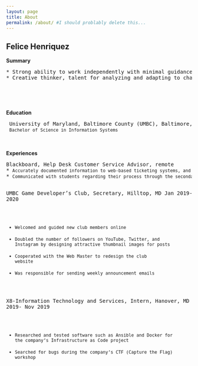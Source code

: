 ```yaml
---
layout: page
title: About
permalink: /about/ #I should problably delete this...
---
```




## <strong> Felice Henriquez </strong>

<strong> Summary </strong>
<pre>
* Strong ability to work independently with minimal guidance, dedicated to meeting deadlines
* Creative thinker, talent for analyzing and adapting to challenging situations  




</pre>	


<strong> Education </strong>
<pre>
 University of Maryland, Baltimore County (UMBC), Baltimore, MD         May 2020 
 <small>Bachelor of Science in Information Systems </small>
 </pre>		

<br>
<strong> Experiences </strong>
<pre>
Blackboard, Help Desk Customer Service Advisor, remote                  July 2020- Present 
* <small>Accurately documented information to web-based ticketing systems, and escalated unique issues </small> 
* <small>Communicated with students regarding their process through the secondary education life cycle</small> 
  
UMBC Game Developer’s Club, Secretary, Hilltop, MD	                    Jan 2019- May 2020 
* <small>Welcomed and guided new club members online </small> 
* <small>Doubled the number of followers on YouTube, Twitter, and Instagram by designing attractive thumbnail images for posts </small> 
* <small>Cooperated with the Web Master to redesign the club website</small> 
* <small>Was responsible for sending weekly announcement emails </small> 	

X8-Information Technology and Services, Intern, Hanover, MD	        July 2019- Nov 2019
* <small>Researched and tested software such as Ansible and Docker for the company’s Infrastructure as Code project</small> 
* <small>Searched for bugs during the company’s CTF (Capture the Flag) workshop</small> 
</pre>  


<!--- 
## <strong> Felice Henriquez </strong>
<br>	

#### <strong> Summary </strong>
* <small>Strong ability to work independently with minimal guidance, dedicated to meeting deadlines</small>
* <small>Creative thinker, talent for analyzing and adapting to challenging situations </small> <br>	


#### <strong> Education </strong>
<pre>
 University of Maryland, Baltimore County (UMBC), Baltimore, MD                May 2020 
 <small>Bachelor of Science in Information Systems </small>
 </pre>		


#### Experiences
Blackboard, Help Desk Customer Service Advisor, remote	&nbsp; &nbsp; &nbsp; &nbsp;	&nbsp; &nbsp; &nbsp;	&nbsp; &nbsp; 	July 2020- Present 
* <small>Accurately documented information to web-based ticketing systems, and escalated unique issues </small> 
* <small>Communicated with students regarding their process through the secondary education life cycle</small> <br>	<br>	
      
UMBC Game Developer’s Club, Secretary, Hilltop, MD	&nbsp; &nbsp; &nbsp; &nbsp;	&nbsp; &nbsp;  &nbsp;   &nbsp;  &nbsp; 		Jan 2019- May 2020 
* <small> Welcomed and guided new club members online </small> 
* <small>Doubled the number of followers on YouTube, Twitter, and Instagram by designing attractive thumbnail images for posts </small> 
* <small>Cooperated with the Web Master to redesign the club website</small> 
* <small>Was responsible for sending weekly announcement emails </small> <br>	<br>	
      

X8-Information Technology and Services, Intern, Hanover, MD	&nbsp; &nbsp; &nbsp; &nbsp; 	July 2019- Nov 2019
* <small>Researched and tested software such as Ansible and Docker for the company’s “Infrastructure as Code” project</small> 
* <small>Searched for bugs during the company’s CTF (Capture the Flag) workshop</small> 
 --->